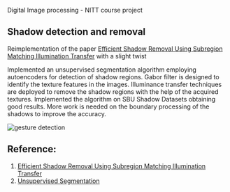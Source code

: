 Digital Image processing - NITT course project 

## Shadow detection and removal 

Reimplementation of the paper [Efficient Shadow Removal Using Subregion Matching Illumination Transfer](https://onlinelibrary.wiley.com/doi/full/10.1111/cgf.12250?casa_token=XaNTua352PwAAAAA%3AbThsqn8IUYmAwvGgR0-iVLmKTn8SI0YaYy1APLNI1hbzCpHLyakUAGy1ICcWy4YgvJCD2vvlaMeEH_Zt "Efficient Shadow Removal Using Subregion Matching Illumination Transfer") with a slight twist

Implemented an unsupervised segmentation algorithm employing autoencoders for detection of shadow regions.
Gabor filter is designed to identify the texture features in the images. Illuminance transfer techniques are deployed to remove the shadow regions with the help of the acquired textures.
Implemented the algorithm on SBU Shadow Datasets obtaining good results. More work is needed on the boundary processing of the shadows to improve the accuracy. 

![gesture detection](output.png)

## Reference:
1. [Efficient Shadow Removal Using Subregion Matching Illumination Transfer](https://onlinelibrary.wiley.com/doi/full/10.1111/cgf.12250?casa_token=XaNTua352PwAAAAA%3AbThsqn8IUYmAwvGgR0-iVLmKTn8SI0YaYy1APLNI1hbzCpHLyakUAGy1ICcWy4YgvJCD2vvlaMeEH_Zt "Efficient Shadow Removal Using Subregion Matching Illumination Transfer")
2. [Unsupervised Segmentation](https://github.com/kanezaki/pytorch-unsupervised-segmentation "Unsupervised Segmentation")
